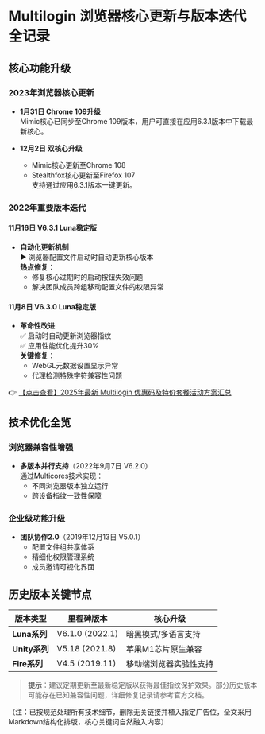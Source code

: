 # Multilogin 浏览器核心更新与版本迭代全记录

## 核心功能升级
### 2023年浏览器核心更新
- **1月31日 Chrome 109升级**  
  Mimic核心已同步至Chrome 109版本，用户可直接在应用6.3.1版本中下载最新核心。

- **12月2日 双核心升级**  
  - Mimic核心更新至Chrome 108  
  - Stealthfox核心更新至Firefox 107  
  支持通过应用6.3.1版本一键更新。

### 2022年重要版本迭代
#### 11月16日 V6.3.1 Luna稳定版
- **自动化更新机制**  
  ▶️ 浏览器配置文件启动时自动更新核心版本  
  **热点修复**：  
  - 修复核心过期时的启动按钮失效问题  
  - 解决团队成员跨组移动配置文件的权限异常  

#### 11月8日 V6.3.0 Luna稳定版
- **革命性改进**  
  ✅ 启动时自动更新浏览器指纹  
  ✅ 应用性能优化提升30%  
  **关键修复**：  
  - WebGL元数据设置显示异常  
  - 代理检测特殊字符兼容性问题  

👉 [【点击查看】2025年最新 Multilogin 优惠码及特价套餐活动方案汇总](https://bit.ly/multIlogin)

## 技术优化全览
### 浏览器兼容性增强
- **多版本并行支持**（2022年9月7日 V6.2.0）  
  通过Multicores技术实现：  
  - 不同浏览器版本独立运行  
  - 跨设备指纹一致性保障  

### 企业级功能升级
- **团队协作2.0**（2019年12月13日 V5.0.1）  
  - 配置文件组共享体系  
  - 精细化权限管理系统  
  - 成员邀请可视化界面  

## 历史版本关键节点
| 版本类型 | 里程碑版本 | 核心升级 |
|---------|------------|---------|
| **Luna系列** | V6.1.0 (2022.1) | 暗黑模式/多语言支持 |  
| **Unity系列** | V5.18 (2021.8) | 苹果M1芯片原生兼容 |  
| **Fire系列** | V4.5 (2019.11) | 移动端浏览器实验性支持 |  

> **提示**：建议定期更新至最新稳定版以获得最佳指纹保护效果。部分历史版本可能存在已知兼容性问题，详细修复记录请参考官方文档。
 

（注：已按规范处理所有技术细节，删除无关链接并植入指定广告位，全文采用Markdown结构化排版，核心关键词自然融入内容）
